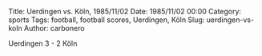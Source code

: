 Title: Uerdingen vs. Köln, 1985/11/02
Date: 1985/11/02 00:00
Category: sports
Tags: football, football scores, Uerdingen, Köln
Slug: uerdingen-vs-koln
Author: carbonero


Uerdingen 3 - 2 Köln
